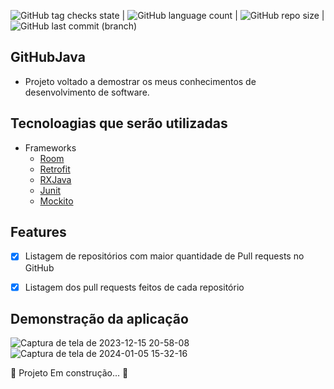 ![GitHub tag checks state](https://img.shields.io/github/checks-status/clopesbraga/GitHubJava/master)  | ![GitHub language count](https://img.shields.io/github/languages/count/clopesbraga/GitHubJava) |  ![GitHub repo size](https://img.shields.io/github/repo-size/clopesbraga/GitHubJava) |  ![GitHub last commit (branch)](https://img.shields.io/github/last-commit/clopesbraga/GitHubJava/develop)


## GitHubJava

- Projeto voltado a demostrar os meus conhecimentos de desenvolvimento de software.

## Tecnoloagias que serão utilizadas
<!--ts-->
   * Frameworks
      * [Room](https://developer.android.com/codelabs/basic-android-kotlin-training-intro-room-flow?hl=pt-br#0)
      * [Retrofit](https://square.github.io/retrofit/)
      * [RXJava](https://reactivex.io/)
      * [Junit](https://developer.android.com/training/testing/local-tests?hl=pt-br)
      * [Mockito](https://developer.android.com/training/testing/local-tests?hl=pt-br](https://site.mockito.org/))
<!--te-->

## Features

- [x] Listagem de repositórios com maior quantidade de Pull requests no GitHub
- [x] Listagem dos pull requests feitos de cada repositório


## Demonstração da aplicação

![Captura de tela de 2023-12-15 20-58-08](https://github.com/clopesbraga/GitHubJava/assets/58059669/691ebc48-25e3-460e-87ef-28febb4d3b12) 
![Captura de tela de 2024-01-05 15-32-16](https://github.com/clopesbraga/GitHubJava/assets/58059669/fa954761-512f-43e2-9b08-3cdddee1bad2)






🚧  Projeto   Em construção...  🚧



